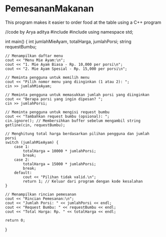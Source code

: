# PemesananMakanan

This program makes it easier to order food at the table using a C++ program


//code by Arya aditya 
#include <iostream>
#include <string>
using namespace std;

int main() {
    int jumlahMieAyam, totalHarga, jumlahPorsi;
    string requestBumbu;

    // Menampilkan daftar menu
    cout << "Menu Mie Ayam:\n";
    cout << "1. Mie Ayam Biasa - Rp. 10,000 per porsi\n";
    cout << "2. Mie Ayam Spesial - Rp. 15,000 per porsi\n";

    // Meminta pengguna untuk memilih menu
    cout << "Pilih nomor menu yang diinginkan (1 atau 2): ";
    cin >> jumlahMieAyam;

    // Meminta pengguna untuk memasukkan jumlah porsi yang diinginkan
    cout << "Berapa porsi yang ingin dipesan? ";
    cin >> jumlahPorsi;

    // Meminta pengguna untuk mengisi request bumbu
    cout << "Tambahkan request bumbu (opsional): ";
    cin.ignore(); // Membersihkan buffer sebelum mengambil string
    getline(cin, requestBumbu);

    // Menghitung total harga berdasarkan pilihan pengguna dan jumlah porsi
    switch (jumlahMieAyam) {
        case 1:
            totalHarga = 10000 * jumlahPorsi;
            break;
        case 2:
            totalHarga = 15000 * jumlahPorsi;
            break;
        default:
            cout << "Pilihan tidak valid.\n";
            return 1; // Keluar dari program dengan kode kesalahan
    }

    // Menampilkan rincian pemesanan
    cout << "Rincian Pemesanan:\n";
    cout << "Jumlah Porsi: " << jumlahPorsi << endl;
    cout << "Request Bumbu: " << requestBumbu << endl;
    cout << "Total Harga: Rp. " << totalHarga << endl;

    return 0;
}
